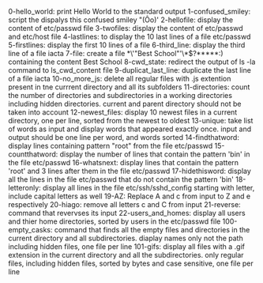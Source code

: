 
0-hello_world: print Hello World to the standard output
1-confused_smiley: script the dispalys this confused smiley "(Ôo)' 
2-hellofile: display the content of etc/passwd file
3-twofiles: display the content of etc/passwd and etc/host file
4-lastlines: to display the 10 last lines of a file etc/passwd
5-firstlines: display the first 10 lines of a file
6-third_line: display the third line of a file iacta 
7-file: create a file \*\\'"Best School"\'\\*$\?\*\*\*\*\*:) containing the content Best School 
8-cwd_state: redirect the output of ls -la command to ls_cwd_content file
9-duplicat_last_line: duplicate the last line of a file iacta
10-no_more_js: delete all regular files with .js extention present in tne currrent directory and all its subfolders
11-directories: count the number of directories and subdirectories in a working directories including hidden directories. current and parent directory should not be taken into account
12-newest_files: display 10 newest files in a current directory, one per line, sorted from the newest to oldest 
13-unique: take list of words as input and display words that appeared exactly once. input and output should be one line per word, and words sorted
14-findthatword: display lines containing pattern "root" from the file etc/passwd
15-countthatword: display the number of lines that contain the pattern 'bin' in the file etc/passwd
16-whatsnext: display lines that contain the pattern 'root' and 3 lines after them in the file etc/passwd
17-hidethisword: display all the lines in the file etc/passwd that do not contain the pattern 'bin'
18-letteronly: display all lines in the file etc/ssh/sshd_config starting with letter, include capital letters as well
19-AZ: Replace A and c from input to Z and e respectively
20-hiago: remove all letters c and C from input
21-reverse: command that revervses its input
22-users_and_homes: display all users and thier home directories, sorted by users in the etc/passwd file
100-empty_casks: command that finds all the empty files and directories in the current directory and all subdirectories. diaplay names only not the path including hidden files, one file per line
101-gifs: display all files with a .gif extension in the current directory and all the subdirectories. only regular files, including hidden files, sorted by bytes and case sensitive, one file per line           
